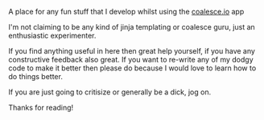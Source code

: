 A place for any fun stuff that I develop whilst using the [coalesce.io](https://coalesce.io/) app

I'm not claiming to be any kind of jinja templating or coalesce guru, just an enthusiastic experimenter.

If you find anything useful in here then great help yourself, if you have any constructive feedback also great. If you want to re-write any of my dodgy code to make it better then please do because I would love to learn how to do things better.

If you are just going to critisize or generally be a dick, jog on.

Thanks for reading!
